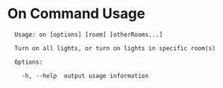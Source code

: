 # On Command Usage

```text
  Usage: on [options] [room] [otherRooms...]

  Turn on all lights, or turn on lights in specific room(s)

  Options:

    -h, --help  output usage information

```